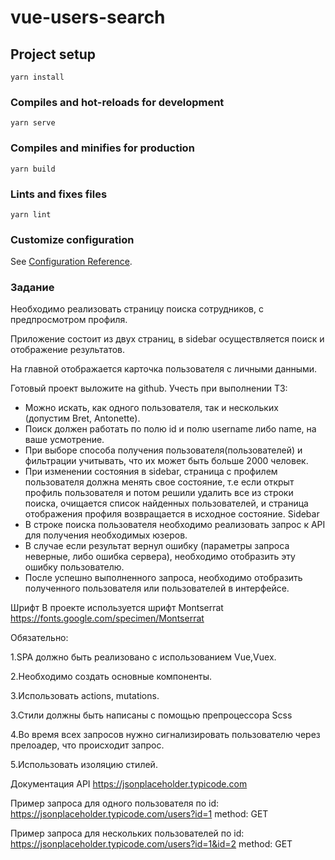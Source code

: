 # vue-users-search

## Project setup
```
yarn install
```

### Compiles and hot-reloads for development
```
yarn serve
```

### Compiles and minifies for production
```
yarn build
```

### Lints and fixes files
```
yarn lint
```

### Customize configuration
See [Configuration Reference](https://cli.vuejs.org/config/).

### Задание
Необходимо реализовать страницу поиска сотрудников, с предпросмотром профиля.

Приложение состоит из двух страниц, в sidebar осуществляется поиск и отображение результатов.

На главной отображается карточка пользователя с личными данными.

Готовый проект выложите на github.
Учесть при выполнении ТЗ:
- Можно искать, как одного пользователя, так и нескольких (допустим Bret, 	Antonette).
- Поиск должен работать по полю id и полю username либо name, на ваше усмотрение.
- При выборе способа получения пользователя(пользователей) и фильтрации учитывать, что их может быть больше 2000 человек.
- При изменении состояния в sidebar, страница с профилем пользователя должна менять свое состояние, т.е если открыт профиль пользователя и потом решили удалить все из строки поиска, очищается список найденных пользователей, и страница отображения профиля возвращается в исходное состояние.
Sidebar                                                                                                                                                            
- В строке поиска пользователя необходимо реализовать запрос к API для получения необходимых юзеров.
- В случае если результат вернул ошибку (параметры запроса неверные, либо ошибка сервера), необходимо отобразить эту ошибку пользователю.
- После успешно выполненного запроса, необходимо отобразить полученного пользователя или пользователей в интерфейсе.

Шрифт
В проекте используется шрифт Montserrat https://fonts.google.com/specimen/Montserrat

Обязательно:

1.SPA должно быть реализовано с использованием Vue,Vuex.

2.Необходимо создать основные компоненты.

3.Использовать actions, mutations.

3.Стили должны быть написаны с помощью препроцессора Scss

4.Во время всех запросов нужно сигнализировать пользователю через прелоадер, что происходит запрос.

5.Использовать изоляцию стилей.

Документация API
https://jsonplaceholder.typicode.com

Пример запроса для одного пользователя по id:
https://jsonplaceholder.typicode.com/users?id=1
method: GET

Пример запроса для нескольких пользователей по id:
https://jsonplaceholder.typicode.com/users?id=1&id=2
method: GET
